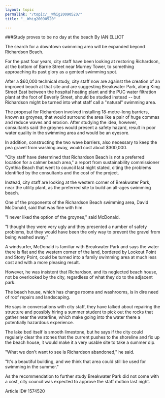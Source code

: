 ```yaml
---
layout: topic
permalink: "/topic/__Whig20090520/"
title: "__Whig20090520"

---
```


###Study proves to be no day at the beach
By IAN ELLIOT

<div class="column2">

The search for a downtown swimming area will be expanded beyond Richardson Beach.

For the past four years, city staff have been looking at restoring Richardson, at the bottom of Barrie Street near Murney Tower, to something approaching its past glory as a genteel swimming spot.

After a $60,000 technical study, city staff now are against the creation of an improved beach at that site and are suggesting Breakwater Park, along King Street East between the hospital heating plant and the PUC water filtration plant at the foot of Beverly Street, should be studied instead -- but Richardson might be turned into what staff call a "natural" swimming area.

The proposal for Richardson involved installing 18-metre-long barriers, known as groynes, that would surround the area like a pair of huge commas and reduce waves and erosion. After studying the idea, however, consultants said the groynes would present a safety hazard, result in poor water quality in the swimming area and would be an eyesore.

In addition, constructing the two wave barriers, also necessary to keep the pea gravel from washing away, would cost about $300,000.

"City staff have determined that Richardson Beach is not a preferred location for a calmer beach area," a report from sustainability commissioner Cynthia Beach that went to council last night stated, citing the problems identified by the consultants and the cost of the project.

Instead, city staff are looking at the western corner of Breakwater Park, near the utility plant, as the preferred site to build an all-ages swimming beach.

One of the proponents of the Richardson Beach swimming area, David McDonald, said that was fine with him.

"I never liked the option of the groynes," said McDonald.

"I thought they were very ugly and they presented a number of safety problems, but they would have been the only way to prevent the gravel from being washed away."

A windsurfer, McDonald is familiar with Breakwater Park and says the water there is flat and the western corner of the land, bordered by Lookout Point and Stony Point, could be turned into a family swimming area at much less cost and with a more pleasing result.

However, he was insistent that Richardson, and its neglected beach house, not be overlooked by the city, regardless of what they do to the adjacent park.

The beach house, which has change rooms and washrooms, is in dire need of roof repairs and landscaping.

He says in conversations with city staff, they have talked about repairing the structure and possibly hiring a summer student to pick out the rocks that gather near the waterline, which make going into the water there a potentially hazardous experience.

The lake bed itself is smooth limestone, but he says if the city could regularly clear the stones that the current pushes to the shoreline and fix up the beach house, it would make it a very usable site to take a summer dip.

"What we don't want to see is Richardson abandoned," he said.

"It's a beautiful building, and we think that area could still be used for swimming in the summer."

As the recommendation to further study Breakwater Park did not come with a cost, city council was expected to approve the staff motion last night.

</div>

Article ID# 1574520

